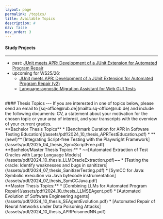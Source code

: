```yaml
---
layout: page
permalink: /topics/
title: Available Topics
description: #
nav: false
nav_order: 3
---
```


#### Study Projects
---
* past: [JUnit meets APR: Development of a JUnit Extension for Automated Program Repair](/assets/pdf/2024_07_project_JUnitMeetsAPR.pdf)
* upcoming for WS25/26:
   * [JUnit meets APR: Development of a JUnit Extension for Automated Program Repair (v2)](/assets/pdf/studyproject_2025-26_JUnitMeetsAPR.pdf)
   * [Language-agnostic Migration Assistant for Web GUI Tests](/assets/pdf/studyproject_2025-26_Script_Free_Framework.pdf)

<br>
#### Thesis Topics
---
If you are interested in one of topics below, please send an email to [sq-office@rub.de](mailto:sq-office@rub.de) and include the following documents: CV, a statement about your motivation for the chosen topic or your area of interest, and your transcripts with the overview of your current grades.

<br>
**Bachelor Thesis Topics**
* [Benchmark Curation for APR in Software Testing Education](/assets/pdf/2024_10_thesis_APRTestEducation.pdf)
* **(new!)** [Integrating Script-free Testing with the Playwright Framework](/assets/pdf/2025_04_thesis_SyncScriptFree.pdf)

<br>
**Bachelor/Master Thesis Topics:**
* ~~[Automated Extraction of Test Oracles with Large Language Models](/assets/pdf/2024_10_thesis_LLMOracleExtraction.pdf)~~
* [Testing the oracle: Identify weaknesses and bugs in sanitizers](/assets/pdf/2024_07_thesis_SanitizerTesting.pdf)
* [SymCC for Java: Symbolic execution via Java bytecode instrumentation](/assets/pdf/2024_07_thesis_SymCCJava.pdf)

<br>
**Master Thesis Topics:**
* [Combining LLMs for Automated Program Repair](/assets/pdf/2024_10_thesis_LLMSEAgent.pdf)
* [Automated Evolution of Software Engineering agents](/assets/pdf/2024_10_thesis_SEAgentEvolution.pdf)
* [Automated Repair of Neural Networks under Data Poisoning Attacks](/assets/pdf/2024_10_thesis_APRPoisonedNN.pdf)


<br>
<br>
<br>
<br>